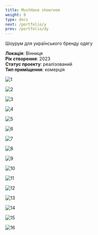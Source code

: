 ```yaml
---
title: MustHave showroom
weight: 9
type: docs
next: /portfolio/y
prev: /portfolio/dy
---
```

Шоурум для українського бренду одягу

**Локація**: Вінниця\
**Рік створення**: 2023\
**Статус проекту**: реалізований\
**Тип приміщення**: комерція

![1](1.jpg)

![2](2.jpg)

![3](3.jpg)

![4](4.jpg)

![5](5.jpg)

![6](6.jpg)

![7](7.jpg)

![8](8.jpg)

![9](9.jpg)

![10](10.jpg)

![11](11.jpg)

![12](12.jpg)

![13](13.jpg)

![14](14.jpg)

![15](15.jpg)

![16](16.jpg)